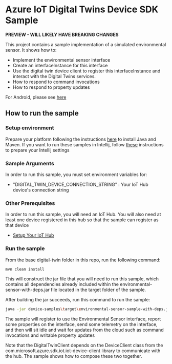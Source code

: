 # Azure IoT Digital Twins Device SDK Sample

**PREVIEW - WILL LIKELY HAVE BREAKING CHANGES**

This project contains a sample implementation of a simulated environmental sensor. It shows how to:

  * Implement the environmental sensor interface
  * Create an interfaceInstance for this interface
  * Use the digital twin device client to register this interfaceInstance and interact with the Digital Twins services.
  * How to respond to command invocations
  * How to respond to property updates
  
For Android, please see [here](../AndroidSample)
## How to run the sample

### Setup environment
Prepare your platform following the instructions [here][devbox-setup] to install Java and Maven.
If you want to run these samples in Intellij, follow [these][intellij-setup] instructions to prepare your Intellij settings

### Sample Arguments

In order to run this sample, you must set environment variables for:
- "DIGITAL_TWIN_DEVICE_CONNECTION_STRING" : Your IoT Hub device's connection string

### Other Prerequisites
In order to run this sample, you will need an IoT Hub. You will also need at least one device registered in this hub so that the sample can register as that device
* [Setup Your IoT Hub][lnk-setup-iot-hub]

### Run the sample

From the base digital-twin folder in this repo, run the following command:

```sh
mvn clean install
```

This will construct the jar file that you will need to run this sample, which contains all dependencies already included within the environmental-sensor-with-deps.jar file located in the target folder of the sample.

After building the jar succeeds, run this command to run the sample:
```sh
java -jar device-samples\target\environmental-sensor-sample-with-deps.jar
```

The sample will register to use the Environmental Sensor interface, report some properties on the interface, send some telemetry on the
interface, and then will sit idle and wait for updates from the cloud such as command invocations and writable property updates

Note that the DigitalTwinClient depends on the DeviceClient class from the com.microsoft.azure.sdk.iot.iot-device-client library to communicate with the hub. The sample shows how to compose these two together.

[lnk-setup-iot-hub]: https://aka.ms/howtocreateazureiothub
[devbox-setup]: https://github.com/Azure/azure-iot-sdk-java/tree/preview/digital-twin/doc/java-devbox-setup.md
[intellij-setup]: https://github.com/Azure/azure-iot-sdk-java/tree/preview/digital-twin/doc/building_sdk.md